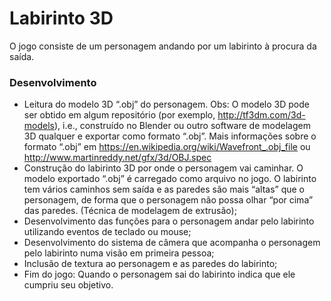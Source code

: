 # Labirinto 3D

O jogo consiste de um personagem andando por um labirinto à procura da saída.

### Desenvolvimento
* Leitura do modelo 3D “.obj” do personagem. Obs: O modelo 3D pode ser obtido em algum repositório (por exemplo, http://tf3dm.com/3d-models), i.e., construído no Blender ou outro software de modelagem 3D qualquer e exportar como formato “.obj”. Mais informações sobre o formato “.obj” em https://en.wikipedia.org/wiki/Wavefront_.obj_file ou http://www.martinreddy.net/gfx/3d/OBJ.spec
* Construção do labirinto 3D por onde o personagem vai caminhar. O modelo exportado “.obj” é carregado como arquivo no jogo. O labirinto tem vários caminhos sem saída e as paredes são mais “altas” que o personagem, de forma que o personagem não possa olhar “por cima” das paredes. (Técnica de modelagem de extrusão);
* Desenvolvimento das funções para o personagem andar pelo labirinto utilizando eventos de teclado ou mouse;
* Desenvolvimento do sistema de câmera que acompanha o personagem pelo labirinto numa visão em primeira pessoa;
* Inclusão de textura ao personagem e as paredes do labirinto;
* Fim do jogo: Quando o personagem sai do labirinto indica que ele cumpriu seu objetivo.
